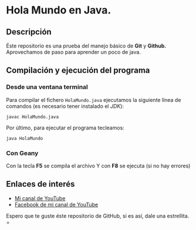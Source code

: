 # Hola Mundo en Java.

## Descripción

Éste repositorio es una prueba del manejo básico de **Git** y **Github.**
Aprovechamos de paso para aprender un poco de java.

## Compilación y ejecución del programa

### Desde una ventana terminal

Para compilar el fichero `HolaMundo.java` ejecutamos la siguiente
línea de comandos (es necesario tener instalado el *JDK*):

```console
javac HolaMundo.java
```

Por último, para ejecutar el programa tecleamos:

```console
java HolaMundo
```

### Con Geany

Con la tecla **F5** se compila el archivo
Y con **F8** se ejecuta (si no hay errores)

## Enlaces de interés

* [Mi canal de YouTube](http://youtube.com/dadvancedpsp)
* [Facebook de mi canal de YouTube](http://facebook.com/dadvancedpsp)

Espero que te guste éste repositorio de GitHub, si es así, dale una
estrellita. :star:

